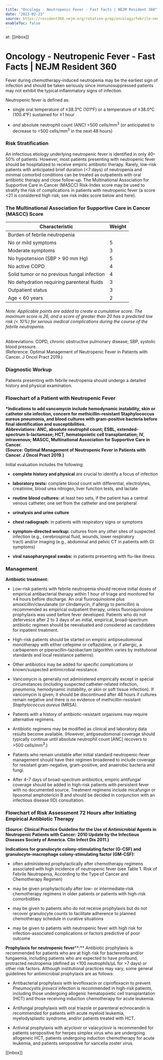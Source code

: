 ```yaml
---
title: "Oncology - Neutropenic Fever - Fast Facts | NEJM Resident 360"
date: "2023-02-23"
source: https://resident360.nejm.org/rotation-prep/oncology/febrile-neutropenia/fast-facts
enableToc: false
---
```


at: [[inbox]]

# Oncology - Neutropenic Fever - Fast Facts | NEJM Resident 360
Fever during chemotherapy-induced neutropenia may be the earliest sign of infection and should be taken seriously since immunosuppressed patients may not exhibit the typical inflammatory signs of infection.

Neutropenic fever is defined as:

*   single oral temperature of ≥38.3°C (101°F) or a temperature of ≥38.0°C (100.4°F) sustained for ≥1 hour
    
*   *and* absolute neutrophil count (ANC) <500 cells/mm<sup>3</sup> (or anticipated to decrease to <500 cells/mm<sup>3</sup> in the next 48 hours)  
      
    

### Risk Stratification

An infectious etiology underlying neutropenic fever is identified in only 40–50% of patients. However, most patients presenting with neutropenic fever should be hospitalized to receive empiric antibiotic therapy. Rarely, low-risk patients with anticipated brief duration (<7 days) of neutropenia and minimal comorbid conditions can be treated as outpatients with oral antibiotic therapy and close follow-up. The Multinational Association for Supportive Care in Cancer (MASCC) Risk-Index score may be used to stratify the risk of complications in patients with neutropenic fever (a score <21 is considered high risk; see risk index score below and here).

### The Multinational Association for Supportive Care in Cancer (MASCC) Score

| Characteristic | Weight |
| --- | --- |
| Burden of febrile neutropenia |  |
| No or mild symptoms | 5 |
| Moderate symptoms | 3 |
| No hypotension (SBP > 90 mm Hg) | 5 |
| No active COPD | 4 |
| Solid tumor or no previous fungal infection | 4 |
| No dehydration requiring parenteral fluids | 3 |
| Outpatient status | 3 |
| Age < 60 years | 2 |

###### Note: Applicable points are added to create a cumulative score. The maximum score is 26, and a score of greater than 20 has a predicted low risk (< 10%) for serious medical complications during the course of the febrile neutropenia.  
Abbreviations: COPD, chronic obstructive pulmonary disease; SBP, systolic blood pressure.  
(Reference: Optimal Management of Neutropenic Fever in Patients with Cancer. J Oncol Pract 2019.)

### Diagnostic Workup

Patients presenting with febrile neutropenia should undergo a detailed history and physical examination.

### Flowchart of a Patient with Neutropenic Fever

  
**†Indications to add vancomycin include hemodynamic instability, skin or catheter site infection, concern for methicillin-resistant Staphylococcus aureus pneumonia, and blood cultures with gram-positive bacteria before final identification and susceptibilities.  
Abbreviations: ANC, absolute neutrophil count; ESBL, extended-spectrum b-lactamase; HCT, hematopoietic cell transplantation; IV, intravenous; MASCC, Multinational Association for Supportive Care in Cancer.  
(Source: Optimal Management of Neutropenic Fever in Patients with Cancer. J Oncol Pract 2019.)**

Initial evaluation includes the following:

*   **complete history and physical** are crucial to identify a focus of infection
    
*   **laboratory tests:** complete blood count with differential, electrolytes, creatinine, blood urea nitrogen, liver function tests, and lactate
    
*   **routine blood cultures:** at least two sets, if the patient has a central venous catheter, one set from the catheter and one peripheral
    
*   **urinalysis and urine culture**
    
*   **chest radiograph:** in patients with respiratory signs or symptoms
    
*   **symptom-directed workup:** cultures from any other sites of suspected infection (e.g., cerebrospinal fluid, wounds, lower respiratory tract) and/or imaging (e.g., abdominal and pelvic CT in patients with GI symptoms)
    
*   **viral nasopharyngeal swabs:** in patients presenting with flu-like illness  
      
    

### Management

**Antibiotic treatment:**

*   Low-risk patients with febrile neutropenia should receive initial doses of empirical antibacterial therapy within 1 hour of triage and monitored for ≥4 hours before discharge. An oral fluoroquinolone plus amoxicillin/clavulanate (or clindamycin, if allergy to penicillin) is recommended as empirical outpatient therapy, unless fluoroquinolone prophylaxis was used before fever developed. Patients who do not defervesce after 2 to 3 days of an initial, empirical, broad-spectrum antibiotic regimen should be reevaluated and considered as candidates for inpatient treatment.
    
*   High-risk patients should be started on empiric antipseudomonal monotherapy with either cefepime or ceftazidime, or if allergic, a carbapenem or piperacillin–tazobactam (algorithm varies by institutional standards and local resistance patterns).
    
*   Other antibiotics may be added for specific complications or known/suspected antimicrobial resistance.
    
*   Vancomycin is generally not administered empirically except in special circumstances (including suspected catheter-related infection, pneumonia, hemodynamic instability, or skin or soft tissue infection). If vancomycin is given, it should be discontinued after 48 hours if cultures remain negative and there is no evidence of methicillin-resistant *Staphylococcus aureus* (MRSA).
    
*   Patients with a history of antibiotic-resistant organisms may require alternative regimens.
    
*   Antibiotic regimens may be modified as clinical and laboratory data results become available. (However, antipseudomonal coverage should typically continue until absolute neutrophil count [ANC] recovers to >500 cells/mm<sup>3</sup>.)
    
*   Patients who remain unstable after initial standard neutropenic-fever management should have their regimen broadened to include coverage for resistant gram-negative, gram-positive, and anaerobic bacteria and fungi.
    
*   After 4–7 days of broad-spectrum antibiotics, empiric antifungal coverage should be added in high-risk patients with persistent fever with no documented source. Treatment regimens include micafungin or liposomal amphotericin B and should be decided in conjunction with an infectious disease (ID) consultation.  
      
    

### Flowchart of Risk Assessment 72 Hours after Initiating Empirical Antibiotic Therapy

  
**(Source: Clinical Practice Guideline for the Use of Antimicrobial Agents in Neutropenic Patients with Cancer: 2010 Update by the Infectious Diseases Society of America. Clin Infect Dis 2011.)**

**Indications for granulocyte colony-stimulating factor (G-CSF) and granulocyte-macrophage colony-stimulating factor (GM-CSF):**

*   often administered prophylactically after chemotherapy regimens associated with high incidence of neutropenic fever (see Table 1. Risk of Febrile Neutropenia, According to the Type of Cancer and Chemotherapy Regimen)
    
*   may be given prophylactically after low- or intermediate-risk chemotherapy regimens in older patients or patients with high-risk comorbidities
    
*   may be given to patients who do not receive prophylaxis but do not recover granulocyte counts to facilitate adherence to planned chemotherapy schedule in curative situations
    
*   may be given to patients with neutropenic fever with high risk for infection-associated complications or factors predictive of poor outcome  
      
    

**Prophylaxis for neutropenic fever****:** Antibiotic prophylaxis is recommended for patients who are at high risk for bacteremia and/or fungaemia, including patients who are expected to have profound, protracted neutropenia (defined as <100 neutrophils/µL for >7 days) or other risk factors. Although institutional practices may vary, some general guidelines for antimicrobial prophylaxis are as follows:

*   Antibacterial prophylaxis with levofloxacin or ciprofloxacin to prevent *Pneumocystis jirovecii* infection is recommended in high-risk patients, including those undergoing allogenic hematopoietic cell transplantation (HCT) and those receiving induction chemotherapy for acute leukemia.
    
*   Antifungal prophylaxis with oral triazole or parenteral echnocandin is recommended for patients with acute myeloid leukemia, myelodysplastic syndrome, and/or patients treated with HCT.
    
*   Antiviral prophylaxis with acyclovir or valacyclovir is recommended for patients seropositive for herpes simplex virus who are undergoing allogeneic HCT, patients undergoing induction chemotherapy for acute leukemia, and patients seropositive for varicella zoster virus.

[[inbox]]